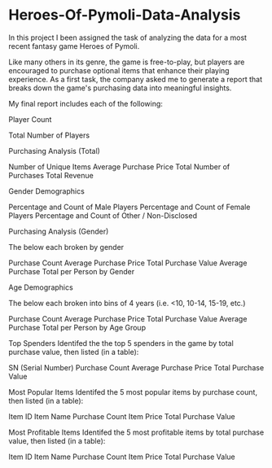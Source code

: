 # Heroes-Of-Pymoli-Data-Analysis

In this project I been assigned the task of analyzing the data for a most recent fantasy game Heroes of Pymoli.

Like many others in its genre, the game is free-to-play, but players are encouraged to purchase optional items that enhance their playing experience. As a first task, the company asked me to generate a report that breaks down the game's purchasing data into meaningful insights.

My final report includes each of the following:

Player Count

Total Number of Players

Purchasing Analysis (Total)

Number of Unique Items
Average Purchase Price
Total Number of Purchases
Total Revenue

Gender Demographics

Percentage and Count of Male Players
Percentage and Count of Female Players
Percentage and Count of Other / Non-Disclosed

Purchasing Analysis (Gender)

The below each broken by gender

Purchase Count
Average Purchase Price
Total Purchase Value
Average Purchase Total per Person by Gender

Age Demographics

The below each broken into bins of 4 years (i.e. <10, 10-14, 15-19, etc.)

Purchase Count
Average Purchase Price
Total Purchase Value
Average Purchase Total per Person by Age Group

Top Spenders
Identifed the the top 5 spenders in the game by total purchase value, then listed (in a table):

SN (Serial Number)
Purchase Count
Average Purchase Price
Total Purchase Value


Most Popular Items
Identifed the 5 most popular items by purchase count, then listed (in a table):


Item ID
Item Name
Purchase Count
Item Price
Total Purchase Value

Most Profitable Items
Identifed the 5 most profitable items by total purchase value, then listed (in a table):


Item ID
Item Name
Purchase Count
Item Price
Total Purchase Value
